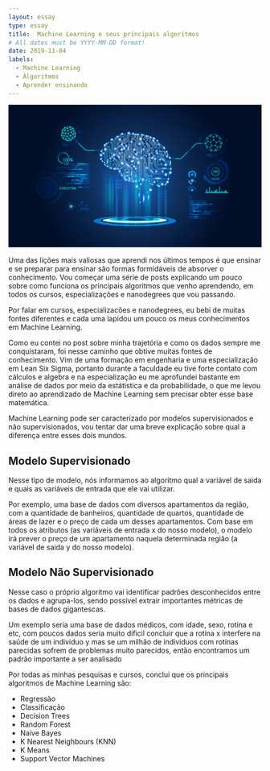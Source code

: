 ```yaml
---
layout: essay
type: essay
title:  Machine Learning e seus principais algoritmos
# All dates must be YYYY-MM-DD format!
date: 2019-11-04
labels:
  - Machine Learning
  - Algoritmos
  - Aprender ensinando
---
```


<img class="ui fluid image" src="../images/ML_logo.jpg">
<p>Uma das lições mais valiosas que aprendi nos últimos tempos é que ensinar e se preparar para ensinar são formas 
formidáveis de absorver o conhecimento. Vou começar uma série de posts explicando um pouco sobre como funciona os principais algoritmos que 
venho aprendendo, em todos os cursos, especializações e nanodegrees que vou passando.</p>

<p>Por falar em cursos, especializacões e nanodegrees, eu bebi de muitas fontes diferentes e cada uma lapidou um pouco 
os meus conhecimentos em Machine Learning.</p>

<p>Como eu contei no post sobre minha trajetória e como os dados sempre me conquistaram, foi nesse caminho que obtive muitas 
fontes de conhecimento. Vim de uma formação em engenharia e uma especialização em Lean Six Sigma, portanto durante a faculdade eu tive forte contato com cálculos e algebra e na especialização eu me aprofundei bastante em análise de dados por meio da estátistica e da probabilidade, o que me levou direto ao aprendizado de Machine Learning sem precisar obter esse base matemática.</p>

<p>Machine Learning pode ser caracterizado por modelos supervisionados e não supervisionados, vou tentar dar uma breve explicação sobre qual a diferença entre esses dois mundos.</p>

## Modelo Supervisionado
 
<p>Nesse tipo de modelo, nós informamos ao algoritmo qual a variável de saida e quais as variáveis de entrada que ele vai utilizar. </p>
<p>Por exemplo, uma base de dados com diversos apartamentos da região, com a quantidade de banheiros, quantidade de quartos, quantidade de áreas de lazer e o preço de cada um desses apartamentos. Com base em todos os atributos (as variáveis de entrada x do nosso modelo), o modelo irá prever o preço de um apartamento naquela determinada região (a variável de saida y do nosso modelo).</p>

## Modelo Não Supervisionado

<p>Nesse caso o próprio algoritmo vai identificar padrões desconhecidos entre os dados e agrupa-los, sendo possível extrair importantes métricas de bases de dados gigantescas. </p>
<p>Um exemplo seria uma base de dados médicos, com idade, sexo, rotina e etc, com poucos dados seria muito dificil concluir que a rotina x interfere na saúde de um individuo y mas se um milhão de individuos com rotinas parecidas sofrem de problemas muito parecidos, então encontramos um padrão importante a ser analisado</p>

Por todas as minhas pesquisas e cursos, conclui que os principais algoritmos de Machine Learning são:
* Regressão
* Classificação
* Decision Trees
* Random Forest
* Naive Bayes
* K Nearest Neighbours (KNN)
* K Means
* Support Vector Machines



